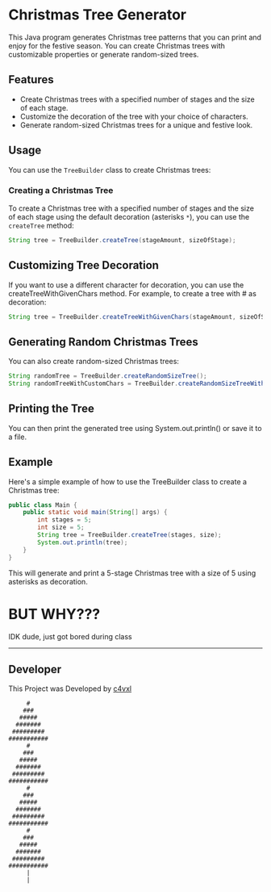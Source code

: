 # Christmas Tree Generator

This Java program generates Christmas tree patterns that you can print and enjoy for the festive season. You can create Christmas trees with customizable properties or generate random-sized trees.

## Features

- Create Christmas trees with a specified number of stages and the size of each stage.
- Customize the decoration of the tree with your choice of characters.
- Generate random-sized Christmas trees for a unique and festive look.

## Usage

You can use the `TreeBuilder` class to create Christmas trees:

### Creating a Christmas Tree

To create a Christmas tree with a specified number of stages and the size of each stage using the default decoration (asterisks `*`), you can use the `createTree` method:

```java
String tree = TreeBuilder.createTree(stageAmount, sizeOfStage);
```

## Customizing Tree Decoration
If you want to use a different character for decoration, you can use the createTreeWithGivenChars method. For example, to create a tree with # as decoration:
```java
String tree = TreeBuilder.createTreeWithGivenChars(stageAmount, sizeOfStage, "#");
```

## Generating Random Christmas Trees
You can also create random-sized Christmas trees:
```java
String randomTree = TreeBuilder.createRandomSizeTree();
String randomTreeWithCustomChars = TreeBuilder.createRandomSizeTreeWithGivenChars("#"); // will create a tree with # as leaves
```

## Printing the Tree
You can then print the generated tree using System.out.println() or save it to a file.

## Example

Here's a simple example of how to use the TreeBuilder class to create a Christmas tree:
```java
public class Main {
    public static void main(String[] args) {
        int stages = 5;
        int size = 5;
        String tree = TreeBuilder.createTree(stages, size);
        System.out.println(tree);
    }
}
```
This will generate and print a 5-stage Christmas tree with a size of 5 using asterisks as decoration.

# BUT WHY???
IDK dude, just got bored during class

---
## Developer
This Project was Developed by [c4vxl](https://c4vxl.de)

```
     #
    ###
   #####
  #######
 #########
###########
     #
    ###
   #####
  #######
 #########
###########
     #
    ###
   #####
  #######
 #########
###########
     #
    ###
   #####
  #######
 #########
###########
     |
     |
```
